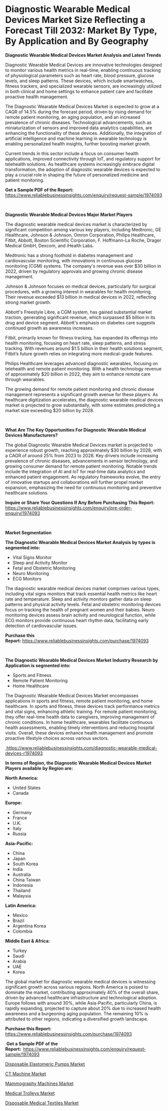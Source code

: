 <p><h1>Diagnostic Wearable Medical Devices Market Size Reflecting a Forecast Till 2032: Market By Type, By Application and By Geography</h1></p><p><strong>Diagnostic Wearable Medical Devices Market Analysis and Latest Trends</strong></p>
<p><p>Diagnostic Wearable Medical Devices are innovative technologies designed to monitor various health metrics in real-time, enabling continuous tracking of physiological parameters such as heart rate, blood pressure, glucose levels, and sleep patterns. These devices, which include smartwatches, fitness trackers, and specialized wearable sensors, are increasingly utilized in both clinical and home settings to enhance patient care and facilitate proactive health management.</p><p>The Diagnostic Wearable Medical Devices Market is expected to grow at a CAGR of 14.5% during the forecast period, driven by rising demand for remote patient monitoring, an aging population, and an increased prevalence of chronic diseases. Technological advancements, such as miniaturization of sensors and improved data analytics capabilities, are enhancing the functionality of these devices. Additionally, the integration of artificial intelligence and machine learning in wearable technology is enabling personalized health insights, further boosting market growth.</p><p>Current trends in this sector include a focus on consumer health applications, improved connectivity through IoT, and regulatory support for telehealth solutions. As healthcare systems increasingly embrace digital transformation, the adoption of diagnostic wearable devices is expected to play a crucial role in shaping the future of personalized medicine and patient monitoring.</p></p>
<p><strong>Get a Sample PDF of the Report:&nbsp;</strong> <a href="https://www.reliablebusinessinsights.com/enquiry/request-sample/1974093?utm_campaign=116&utm_medium=2&utm_source=Github&utm_content=ia&utm_term=03032025&utm_id=diagnostic-wearable-medical-devices">https://www.reliablebusinessinsights.com/enquiry/request-sample/1974093</a></p>
<p>&nbsp;</p>
<p><strong>Diagnostic Wearable Medical Devices Major Market Players</strong></p>
<p><p>The diagnostic wearable medical devices market is characterized by significant competition among various key players, including Medtronic, GE Healthcare, Johnson & Johnson, Omron Corporation, Philips Healthcare, Fitbit, Abbott, Boston Scientific Corporation, F. Hoffmann-La Roche, Drager Medical GmbH, Dexcom, and iHealth Labs.</p><p>Medtronic has a strong foothold in diabetes management and cardiovascular monitoring, with innovations in continuous glucose monitoring (CGM) systems. The company's revenue was over $30 billion in 2022, driven by regulatory approvals and growing chronic disease management.</p><p>Johnson & Johnson focuses on medical devices, particularly for surgical procedures, with a growing interest in wearables for health monitoring. Their revenue exceeded $13 billion in medical devices in 2022, reflecting strong market growth.</p><p>Abbott's Freestyle Libre, a CGM system, has gained substantial market traction, generating significant revenue, which surpassed $5 billion in its drug and device segment. Abbott's emphasis on diabetes care suggests continued growth as awareness increases.</p><p>Fitbit, primarily known for fitness tracking, has expanded its offerings into health monitoring, focusing on heart rate, sleep patterns, and stress tracking. With revenues around $1.5 billion in their health solutions segment, Fitbit’s future growth relies on integrating more medical-grade features.</p><p>Philips Healthcare leverages advanced diagnostic wearables, focusing on telehealth and remote patient monitoring. With a health technology revenue of approximately $20 billion in 2022, they aim to enhance remote care through wearables.</p><p>The growing demand for remote patient monitoring and chronic disease management represents a significant growth avenue for these players. As healthcare digitization accelerates, the diagnostic wearable medical devices market is projected to grow substantially, with some estimates predicting a market size exceeding $20 billion by 2028.</p></p>
<p>&nbsp;</p>
<p><strong>What Are The Key Opportunities For Diagnostic Wearable Medical Devices Manufacturers?</strong></p>
<p><p>The global Diagnostic Wearable Medical Devices market is projected to experience robust growth, reaching approximately $30 billion by 2028, with a CAGR of around 25% from 2023 to 2028. Key drivers include increasing prevalence of chronic diseases, advancements in sensor technology, and growing consumer demand for remote patient monitoring. Notable trends include the integration of AI and IoT for real-time data analytics and enhanced patient engagement. As regulatory frameworks evolve, the entry of innovative startups and collaborations will further propel market expansion, emphasizing the need for continuous monitoring and preventive healthcare solutions.</p></p>
<p><strong>Inquire or Share Your Questions If Any Before Purchasing This Report:</strong> <a href="https://www.reliablebusinessinsights.com/enquiry/pre-order-enquiry/1974093?utm_campaign=116&utm_medium=2&utm_source=Github&utm_content=ia&utm_term=03032025&utm_id=diagnostic-wearable-medical-devices">https://www.reliablebusinessinsights.com/enquiry/pre-order-enquiry/1974093</a></p>
<p>&nbsp;</p>
<p><strong>Market Segmentation</strong></p>
<p><strong>The Diagnostic Wearable Medical Devices Market Analysis by types is segmented into:</strong></p>
<p><ul><li>Vital Signs Monitor</li><li>Sleep and Activity Monitor</li><li>Fetal and Obstetric Monitoring</li><li>Neuro Monitoring</li><li>ECG Monitors</li></ul></p>
<p><p>The diagnostic wearable medical devices market comprises various types, including vital signs monitors that track essential health metrics like heart rate and temperature. Sleep and activity monitors gather data on sleep patterns and physical activity levels. Fetal and obstetric monitoring devices focus on tracking the health of pregnant women and their babies. Neuro monitoring devices assess brain activity and neurological function, while ECG monitors provide continuous heart rhythm data, facilitating early detection of cardiovascular issues.</p></p>
<p><strong>Purchase this Report:&nbsp;</strong><a href="https://www.reliablebusinessinsights.com/purchase/1974093?utm_campaign=116&utm_medium=2&utm_source=Github&utm_content=ia&utm_term=03032025&utm_id=diagnostic-wearable-medical-devices">https://www.reliablebusinessinsights.com/purchase/1974093</a></p>
<p>&nbsp;</p>
<p><strong>The Diagnostic Wearable Medical Devices Market Industry Research by Application is segmented into:</strong></p>
<p><ul><li>Sports and Fitness</li><li>Remote Patient Monitoring</li><li>Home Healthcare</li></ul></p>
<p><p>The Diagnostic Wearable Medical Devices Market encompasses applications in sports and fitness, remote patient monitoring, and home healthcare. In sports and fitness, these devices track performance metrics and vital signs, enhancing athletic training. For remote patient monitoring, they offer real-time health data to caregivers, improving management of chronic conditions. In home healthcare, wearables facilitate continuous health assessments, enabling timely interventions and reducing hospital visits. Overall, these devices enhance health management and promote proactive lifestyle choices across various sectors.</p></p>
<p><a href="https://www.reliablebusinessinsights.com/diagnostic-wearable-medical-devices-r1974093?utm_campaign=116&utm_medium=2&utm_source=Github&utm_content=ia&utm_term=03032025&utm_id=diagnostic-wearable-medical-devices">&nbsp;https://www.reliablebusinessinsights.com/diagnostic-wearable-medical-devices-r1974093</a></p>
<p><strong>In terms of Region, the Diagnostic Wearable Medical Devices Market Players available by Region are:</strong></p>
<p>
    <p> <strong> North America: </strong>
        <ul>
            <li>United States</li>
            <li>Canada</li>
        </ul>
        </p> 
    <p> <strong> Europe: </strong>
        <ul>
            <li>Germany</li>
            <li>France</li>
            <li>U.K.</li>
            <li>Italy</li>
            <li>Russia</li>
        </ul>
        </p> 
    <p> <strong> Asia-Pacific: </strong>
        <ul>
            <li>China</li>
            <li>Japan</li>
            <li>South Korea</li>
            <li>India</li>
            <li>Australia</li>
            <li>China Taiwan</li>
            <li>Indonesia</li>
            <li>Thailand</li>
            <li>Malaysia</li>
        </ul>
        </p> 
    <p> <strong> Latin America: </strong>
        <ul>
            <li>Mexico</li>
            <li>Brazil</li>
            <li>Argentina Korea</li>
            <li>Colombia</li>
        </ul>
        </p> 
    <p> <strong> Middle East & Africa: </strong>
        <ul>
            <li>Turkey</li>
            <li>Saudi</li>
            <li>Arabia</li>
            <li>UAE</li>
            <li>Korea</li>
        </ul>
    </p>
    </p>
<p><p>The global market for diagnostic wearable medical devices is witnessing significant growth across various regions. North America is poised to dominate the market, contributing approximately 40% of the overall share, driven by advanced healthcare infrastructure and technological adoption. Europe follows with around 30%, while Asia-Pacific, particularly China, is rapidly expanding, projected to capture about 20% due to increased health awareness and a burgeoning aging population. The remaining 10% is attributed to other regions, indicating a diversified growth landscape.</p></p>
<p><strong>Purchase this Report: </strong><a href="https://www.reliablebusinessinsights.com/purchase/1974093?utm_campaign=116&utm_medium=2&utm_source=Github&utm_content=ia&utm_term=03032025&utm_id=diagnostic-wearable-medical-devices">https://www.reliablebusinessinsights.com/purchase/1974093</a></p>
<p>&nbsp;<strong>Get a Sample PDF of the Report:&nbsp;&nbsp;</strong><a href="https://www.reliablebusinessinsights.com/enquiry/request-sample/1974093?utm_campaign=116&utm_medium=2&utm_source=Github&utm_content=ia&utm_term=03032025&utm_id=diagnostic-wearable-medical-devices">https://www.reliablebusinessinsights.com/enquiry/request-sample/1974093</a></p>
<p><strong></strong></p>
<p><p><a href="https://github.com/hamremunazm4/Market-Research-Report-List-1/blob/main/disposable-elastomeric-pumps-market.md?utm_campaign=116&utm_medium=2&utm_source=Github&utm_content=ia&utm_term=03032025&utm_id=diagnostic-wearable-medical-devices">Disposable Elastomeric Pumps Market</a></p><p><a href="https://github.com/godutetraeva/Market-Research-Report-List-1/blob/main/ct-machine-market.md?utm_campaign=116&utm_medium=2&utm_source=Github&utm_content=ia&utm_term=03032025&utm_id=diagnostic-wearable-medical-devices">CT Machine Market</a></p><p><a href="https://github.com/jhoonatsev/Market-Research-Report-List-1/blob/main/mammography-machines-market.md?utm_campaign=116&utm_medium=2&utm_source=Github&utm_content=ia&utm_term=03032025&utm_id=diagnostic-wearable-medical-devices">Mammography Machines Market</a></p><p><a href="https://github.com/kirstejuvet/Market-Research-Report-List-1/blob/main/medical-trolleys-market.md?utm_campaign=116&utm_medium=2&utm_source=Github&utm_content=ia&utm_term=03032025&utm_id=diagnostic-wearable-medical-devices">Medical Trolleys Market</a></p><p><a href="https://github.com/trossdushi7u/Market-Research-Report-List-1/blob/main/disposable-medical-textiles-market.md?utm_campaign=116&utm_medium=2&utm_source=Github&utm_content=ia&utm_term=03032025&utm_id=diagnostic-wearable-medical-devices">Disposable Medical Textiles Market</a></p></p>